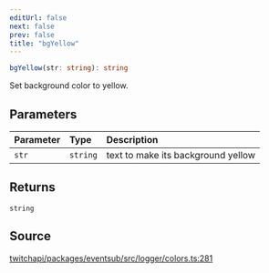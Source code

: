 ```yaml
---
editUrl: false
next: false
prev: false
title: "bgYellow"
---
```


```ts
bgYellow(str: string): string
```

Set background color to yellow.

## Parameters

| Parameter | Type | Description |
| :------ | :------ | :------ |
| `str` | `string` | text to make its background yellow |

## Returns

`string`

## Source

[twitchapi/packages/eventsub/src/logger/colors.ts:281](https://github.com/pablornc/twitchapi//blob/8695acad106a836c1f0fc4c57a113f17adce41f0/packages/eventsub/src/logger/colors.ts#L281)
